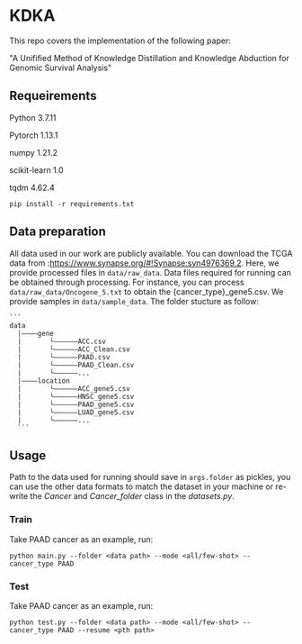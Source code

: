 # KDKA

This repo covers the implementation of the following paper:

"A Unifified Method of Knowledge Distillation and Knowledge Abduction for Genomic Survival Analysis"



## Requeirements

Python 3.7.11

Pytorch 1.13.1

numpy 1.21.2

scikit-learn 1.0

tqdm 4.62.4

```
pip install -r requirements.txt
```

## Data preparation

All data used in our work are publicly available.  You can download the TCGA data from :https://www.synapse.org/#!Synapse:syn4976369.2. Here, we provide processed files in `data/raw_data`. Data files required for running can be obtained through processing. For instance, you can process `data/raw_data/Oncogene_5.txt` to obtain the {cancer_type}_gene5.csv. We provide samples in `data/sample_data`. The folder stucture as follow:

````
```
data
  |————gene
  |       └——————ACC.csv
  |       └——————ACC_Clean.csv
  |       └——————PAAD.csv
  |       └——————PAAD_Clean.csv
  |       └——————...
  |————location
  |       └——————ACC_gene5.csv
  |       └——————HNSC_gene5.csv
  |       └——————PAAD_gene5.csv
  |       └——————LUAD_gene5.csv
  |       └——————...
  ```
````

## Usage

Path to the data used for running should save in `args.folder` as pickles, you can use the other data formats to match the dataset in your machine or re-write the *Cancer* and *Cancer_folder* class in the *datasets.py*.

### Train

Take PAAD cancer as an example,  run:

`python main.py --folder <data path> --mode <all/few-shot> --cancer_type PAAD`

### Test

Take PAAD cancer as an example,  run:

`python test.py --folder <data path> --mode <all/few-shot> --cancer_type PAAD --resume <pth path>`



